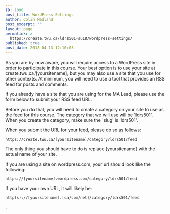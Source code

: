 ```yaml
---
ID: 1090
post_title: WordPress Settings
author: Colin Madland
post_excerpt: ""
layout: page
permalink: >
  https://create.twu.ca/ldrs501-su18/wordpress-settings/
published: true
post_date: 2018-04-13 12:10:03
---
```

As you are by now aware, you will require access to a WordPress site in order to participate in this course. Your best option is to use your site at create.twu.ca/[yoursitename], but you may also use a site that you use for other contexts. At minimum, you will need to use a tool that provides an RSS feed for posts and comments.

If you already have a site that you are using for the MA Lead, please use the form below to submit your RSS feed URL.

Before you do that, you will need to create a category on your site to use as the feed for this course. The category that we will use will be 'ldrs501'. When you create the category, make sure the 'slug' is 'ldrs501'.

When you submit the URL for your feed, please do so as follows:

<pre><code>https://create.twu.ca/[yoursitename]/category/ldrs501/feed
</code></pre>

The only thing you should have to do is replace [yoursitename] with the actual name of your site.

If you are using a site on wordpress.com, your url should look like the following:

<pre><code>https://[yoursitename].wordpress.com/category/ldrs501/feed
</code></pre>

If you have your own URL, it will likely be:

<pre><code>http(s)://[yoursitename].[ca/com/net]/category/ldrs501/feed
</code></pre>

.